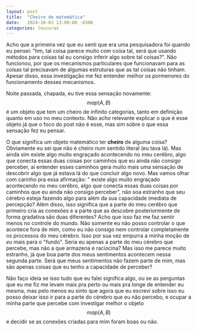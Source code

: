 ```yaml
---
layout: post
title:  "Cheiro de matemática"
date:   2024-10-03 13:00:00 -0300
categories: loucuras
---
```

 Acho que a primeira vez que eu senti que era uma pesquisadora foi quando eu pensei: "hm, tal coisa parece muito com coisa tal, será que usando métodos para coisas tal eu consigo inferir algo sobre tal coisas?". Não funcionou, por que os mecanismos particulares que funcionavam para as coisas tal precisavam de algumas estruturas que as tal coisas não tinham. Apesar disso, essa investigação me fez entender melhor os pormenores do funcionamento desses mecanismos. 
 
 Noite passada, chapada, eu tive essa sensação novamente: $$map(A,B)$$ é um objeto que tem um cheiro de infinito categorias, tanto em definição quanto em uso no meu contexto. Não acho relevante explicar o que é esse objeto já que o foco do post não é esse, mas sim sobre o que essa sensação fez eu pensar.
 
 O que significa um objeto matemático ter **cheiro** de alguma coisa? Obviamente eu sei que não é cheiro num sentido literal (eu tava lá). Mas ainda sim existe algo muito engraçado acontecendo no meu cerébro, algo que conecta essas duas coisas por caminhos que eu ainda não consigo perceber, aí entender esses caminhos gera muito mais uma sensação de descobrir algo que já estava lá do que concluir algo novo. Mas vamos olhar com carinho pra essa afirmação: " existe algo muito engraçado acontecendo no meu cerébro, algo que conecta essas duas coisas por caminhos que eu ainda não consigo perceber", não soa estranho que seu cérebro esteja fazendo algo para além da sua capacidade imediata de percepção? Além disso, isso significa que a parte do meu cerébro que primeiro cria as conexões e a parte que as descobre posteriormente de forma gradativa são duas diferentes? Acho que isso faz me faz sentir menos no controle do mundo. Não somente eu não posso controlar o que acontece fora de mim, como eu não consigo nem controlar completamente os processos do meu cérebro. Isso por sua vez empurra a minha moção de *eu* mais para o "fundo". Seria eu apenas a parte do meu cérebro que percebe, mas não a que armazena e raciocína? Mas isso me parece muito estranho, já que boa parte dos meus sentimentos acontecem nessa segunda parte. Será que meus sentimentos não fazem parte de mim, mas são apenas coisas que eu tenho a capacidade de perceber? 
 
 Não faço ideia se isso tudo que eu falei significa algo, ou se as perguntas que eu me fiz me levam mais pra perto ou mais pra longe de entender eu mesma, mas pelo menos eu sinto que agora que eu escrevi sobre isso eu posso deixar isso ir para a parte do cérebro que eu não percebo, e ocupar a minha parte que percebe com investigar melhor o objeto $$map(A,B)$$ e decidir se as conexões criadas para mim foram boas ou não.
